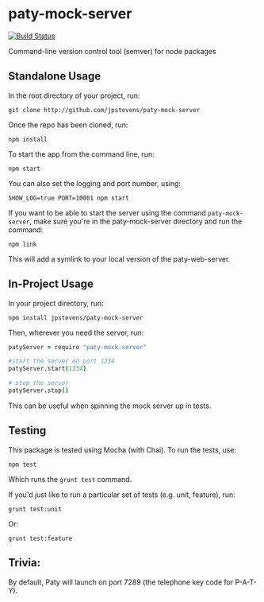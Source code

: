 # paty-mock-server

[![Build Status](https://secure.travis-ci.org/jpstevens/paty-mock-server.png?branch=master)](https://travis-ci.org/jpstevens/paty-mock-server)

Command-line version control tool (semver) for node packages

## Standalone Usage

In the root directory of your project, run:

```
git clone http://github.com/jpstevens/paty-mock-server
```

Once the repo has been cloned, run:

```
npm install
```

To start the app from the command line, run:

```
npm start
```

You can also set the logging and port number, using:

```
SHOW_LOG=true PORT=10001 npm start
```

If you want to be able to start the server using the command ```paty-mock-server```, make sure you're in the paty-mock-server directory and run the command:

```
npm link
```

This will add a symlink to your local version of the paty-web-server.

## In-Project Usage

In your project directory, run:

```
npm install jpstevens/paty-mock-server
```

Then, wherever you need the server, run:

```coffee
patyServer = require "paty-mock-server"

#start the server on port 1234
patyServer.start(1234)

# stop the server
patyServer.stop()
```

This can be useful when spinning the mock server up in tests.

## Testing

This package is tested using Mocha (with Chai). To run the tests, use:

```
npm test
```

Which runs the ``` grunt test ``` command.

If you'd just like to run a particular set of tests (e.g. unit, feature), run:

```
grunt test:unit
```

Or:

```
grunt test:feature
```

## Trivia:

By default, Paty will launch on port 7289 (the telephone key code for P-A-T-Y).